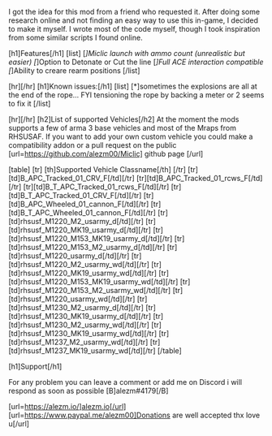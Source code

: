 I got the idea for this mod from a friend who requested it. After doing some research online and not finding an easy way to use this in-game, I decided to make it myself.
I wrote most of the code myself, though I took inspiration from some similar scripts I found online.

[h1]Features[/h1]
[list]
    [*]Miclic launch with ammo count (unrealistic but easier)
    [*]Option to Detonate or Cut the line
    [*]Full ACE interaction compatible
    [*]Ability to creare rearm positions
[/list]

[hr][/hr]
[h1]Known issues:[/h1]
[list]
	[*]sometimes the explosions are all at the end of the rope... FYI tensioning the rope by backing a meter or 2 seems to fix it
[/list]

[hr][/hr]
[h2]List of supported Vehicles[/h2]
At the moment the mods supports a few of arma 3 base vehicles and most of the Mraps from RHSUSAF.
If you want to add your own custom vehicle you could make a compatibility addon or a pull request on the public [url=https://github.com/alezm00/Miclic] github page [/url]


[table]
[tr]
    [th]Supported Vehicle Classname[/th]
[/tr]
[tr][td]B_APC_Tracked_01_CRV_F[/td][/tr]
[tr][td]B_APC_Tracked_01_rcws_F[/td][/tr]
[tr][td]B_T_APC_Tracked_01_rcws_F[/td][/tr]
[tr][td]B_T_APC_Tracked_01_CRV_F[/td][/tr]
[tr][td]B_APC_Wheeled_01_cannon_F[/td][/tr]
[tr][td]B_T_APC_Wheeled_01_cannon_F[/td][/tr]
[tr][td]rhsusf_M1220_M2_usarmy_d[/td][/tr]
[tr][td]rhsusf_M1220_MK19_usarmy_d[/td][/tr]
[tr][td]rhsusf_M1220_M153_MK19_usarmy_d[/td][/tr]
[tr][td]rhsusf_M1220_M153_M2_usarmy_d[/td][/tr]
[tr][td]rhsusf_M1220_usarmy_d[/td][/tr]
[tr][td]rhsusf_M1220_M2_usarmy_wd[/td][/tr]
[tr][td]rhsusf_M1220_MK19_usarmy_wd[/td][/tr]
[tr][td]rhsusf_M1220_M153_MK19_usarmy_wd[/td][/tr]
[tr][td]rhsusf_M1220_M153_M2_usarmy_wd[/td][/tr]
[tr][td]rhsusf_M1220_usarmy_wd[/td][/tr]
[tr][td]rhsusf_M1230_M2_usarmy_d[/td][/tr]
[tr][td]rhsusf_M1230_MK19_usarmy_d[/td][/tr]
[tr][td]rhsusf_M1230_M2_usarmy_wd[/td][/tr]
[tr][td]rhsusf_M1230_MK19_usarmy_wd[/td][/tr]
[tr][td]rhsusf_M1237_M2_usarmy_wd[/td][/tr]
[tr][td]rhsusf_M1237_MK19_usarmy_wd[/td][/tr]
[/table]

[h1]Support[/h1]

For any problem you can leave a comment 
or add me on Discord i will respond as soon as possible
[B]alezm#4179[/B]

[url=https://alezm.io/]alezm.io[/url]
[url=https://www.paypal.me/alezm00]Donations are well accepted thx love u[/url]

